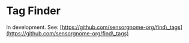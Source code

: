# Tag Finder

In development. See: [https://github.com/sensorgnome-org/find\_tags](https://github.com/sensorgnome-org/find\_tags)
